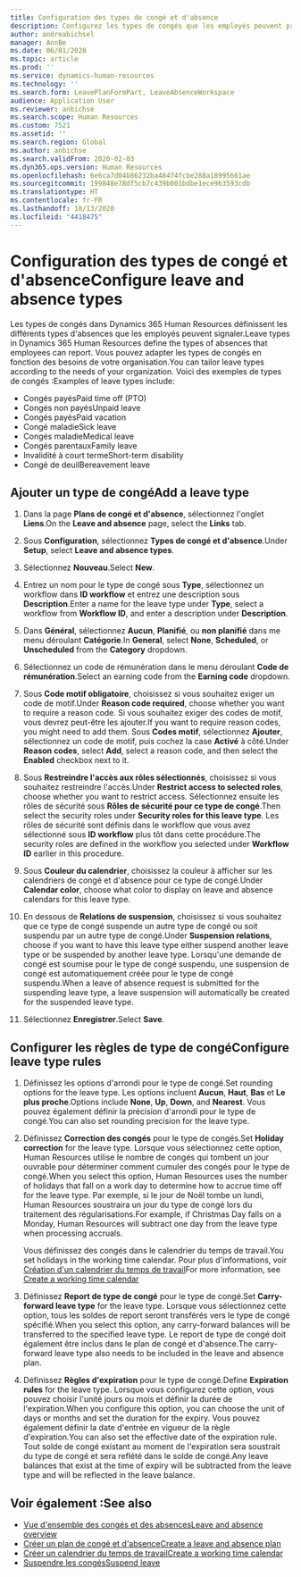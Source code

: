 ```yaml
---
title: Configuration des types de congé et d'absence
description: Configurez les types de congés que les employés peuvent prendre dans Dynamics 365 Human Resources.
author: andreabichsel
manager: AnnBe
ms.date: 06/01/2020
ms.topic: article
ms.prod: ''
ms.service: dynamics-human-resources
ms.technology: ''
ms.search.form: LeavePlanFormPart, LeaveAbsenceWorkspace
audience: Application User
ms.reviewer: anbichse
ms.search.scope: Human Resources
ms.custom: 7521
ms.assetid: ''
ms.search.region: Global
ms.author: anbichse
ms.search.validFrom: 2020-02-03
ms.dyn365.ops.version: Human Resources
ms.openlocfilehash: 6e6ca7d04b86232ba48474fcbe288a18995661ae
ms.sourcegitcommit: 199848e78df5cb7c439b001bdbe1ece963593cdb
ms.translationtype: HT
ms.contentlocale: fr-FR
ms.lasthandoff: 10/13/2020
ms.locfileid: "4418475"
---
```

# <a name="configure-leave-and-absence-types"></a><span data-ttu-id="9d7ed-103">Configuration des types de congé et d'absence</span><span class="sxs-lookup"><span data-stu-id="9d7ed-103">Configure leave and absence types</span></span>

<span data-ttu-id="9d7ed-104">Les types de congés dans Dynamics 365 Human Resources définissent les différents types d'absences que les employés peuvent signaler.</span><span class="sxs-lookup"><span data-stu-id="9d7ed-104">Leave types in Dynamics 365 Human Resources define the types of absences that employees can report.</span></span> <span data-ttu-id="9d7ed-105">Vous pouvez adapter les types de congés en fonction des besoins de votre organisation.</span><span class="sxs-lookup"><span data-stu-id="9d7ed-105">You can tailor leave types according to the needs of your organization.</span></span> <span data-ttu-id="9d7ed-106">Voici des exemples de types de congés :</span><span class="sxs-lookup"><span data-stu-id="9d7ed-106">Examples of leave types include:</span></span>

- <span data-ttu-id="9d7ed-107">Congés payés</span><span class="sxs-lookup"><span data-stu-id="9d7ed-107">Paid time off (PTO)</span></span>
- <span data-ttu-id="9d7ed-108">Congés non payés</span><span class="sxs-lookup"><span data-stu-id="9d7ed-108">Unpaid leave</span></span>
- <span data-ttu-id="9d7ed-109">Congés payés</span><span class="sxs-lookup"><span data-stu-id="9d7ed-109">Paid vacation</span></span>
- <span data-ttu-id="9d7ed-110">Congé maladie</span><span class="sxs-lookup"><span data-stu-id="9d7ed-110">Sick leave</span></span>
- <span data-ttu-id="9d7ed-111">Congés maladie</span><span class="sxs-lookup"><span data-stu-id="9d7ed-111">Medical leave</span></span>
- <span data-ttu-id="9d7ed-112">Congés parentaux</span><span class="sxs-lookup"><span data-stu-id="9d7ed-112">Family leave</span></span>
- <span data-ttu-id="9d7ed-113">Invalidité à court terme</span><span class="sxs-lookup"><span data-stu-id="9d7ed-113">Short-term disability</span></span>
- <span data-ttu-id="9d7ed-114">Congé de deuil</span><span class="sxs-lookup"><span data-stu-id="9d7ed-114">Bereavement leave</span></span>

## <a name="add-a-leave-type"></a><span data-ttu-id="9d7ed-115">Ajouter un type de congé</span><span class="sxs-lookup"><span data-stu-id="9d7ed-115">Add a leave type</span></span>

1. <span data-ttu-id="9d7ed-116">Dans la page **Plans de congé et d'absence**, sélectionnez l'onglet **Liens**.</span><span class="sxs-lookup"><span data-stu-id="9d7ed-116">On the **Leave and absence** page, select the **Links** tab.</span></span>

2. <span data-ttu-id="9d7ed-117">Sous **Configuration**, sélectionnez **Types de congé et d'absence**.</span><span class="sxs-lookup"><span data-stu-id="9d7ed-117">Under **Setup**, select **Leave and absence types**.</span></span>

3. <span data-ttu-id="9d7ed-118">Sélectionnez **Nouveau**.</span><span class="sxs-lookup"><span data-stu-id="9d7ed-118">Select **New**.</span></span>

4. <span data-ttu-id="9d7ed-119">Entrez un nom pour le type de congé sous **Type**, sélectionnez un workflow dans **ID workflow** et entrez une description sous **Description**.</span><span class="sxs-lookup"><span data-stu-id="9d7ed-119">Enter a name for the leave type under **Type**, select a workflow from **Workflow ID**, and enter a description under **Description**.</span></span>

5. <span data-ttu-id="9d7ed-120">Dans **Général**, sélectionnez **Aucun**, **Planifié**, ou **non planifié** dans me menu déroulant **Catégorie**.</span><span class="sxs-lookup"><span data-stu-id="9d7ed-120">In **General**, select **None**, **Scheduled**, or **Unscheduled** from the **Category** dropdown.</span></span>

6. <span data-ttu-id="9d7ed-121">Sélectionnez un code de rémunération dans le menu déroulant **Code de rémunération**.</span><span class="sxs-lookup"><span data-stu-id="9d7ed-121">Select an earning code from the **Earning code** dropdown.</span></span>

7. <span data-ttu-id="9d7ed-122">Sous **Code motif obligatoire**, choisissez si vous souhaitez exiger un code de motif.</span><span class="sxs-lookup"><span data-stu-id="9d7ed-122">Under **Reason code required**, choose whether you want to require a reason code.</span></span> <span data-ttu-id="9d7ed-123">Si vous souhaitez exiger des codes de motif, vous devrez peut-être les ajouter.</span><span class="sxs-lookup"><span data-stu-id="9d7ed-123">If you want to require reason codes, you might need to add them.</span></span> <span data-ttu-id="9d7ed-124">Sous **Codes motif**, sélectionnez **Ajouter**, sélectionnez un code de motif, puis cochez la case **Activé** à côté.</span><span class="sxs-lookup"><span data-stu-id="9d7ed-124">Under **Reason codes**, select **Add**, select a reason code, and then select the **Enabled** checkbox next to it.</span></span>

8. <span data-ttu-id="9d7ed-125">Sous **Restreindre l'accès aux rôles sélectionnés**, choisissez si vous souhaitez restreindre l'accès.</span><span class="sxs-lookup"><span data-stu-id="9d7ed-125">Under **Restrict access to selected roles**, choose whether you want to restrict access.</span></span> <span data-ttu-id="9d7ed-126">Sélectionnez ensuite les rôles de sécurité sous **Rôles de sécurité pour ce type de congé**.</span><span class="sxs-lookup"><span data-stu-id="9d7ed-126">Then select the security roles under **Security roles for this leave type**.</span></span> <span data-ttu-id="9d7ed-127">Les rôles de sécurité sont définis dans le workflow que vous avez sélectionné sous **ID workflow** plus tôt dans cette procédure.</span><span class="sxs-lookup"><span data-stu-id="9d7ed-127">The security roles are defined in the workflow you selected under **Workflow ID** earlier in this procedure.</span></span>

9. <span data-ttu-id="9d7ed-128">Sous **Couleur du calendrier**, choisissez la couleur à afficher sur les calendriers de congé et d'absence pour ce type de congé.</span><span class="sxs-lookup"><span data-stu-id="9d7ed-128">Under **Calendar color**, choose what color to display on leave and absence calendars for this leave type.</span></span> 

10. <span data-ttu-id="9d7ed-129">En dessous de **Relations de suspension**, choisissez si vous souhaitez que ce type de congé suspende un autre type de congé ou soit suspendu par un autre type de congé.</span><span class="sxs-lookup"><span data-stu-id="9d7ed-129">Under **Suspension relations**, choose if you want to have this leave type either suspend another leave type or be suspended by another leave type.</span></span> <span data-ttu-id="9d7ed-130">Lorsqu'une demande de congé est soumise pour le type de congé suspendu, une suspension de congé est automatiquement créée pour le type de congé suspendu.</span><span class="sxs-lookup"><span data-stu-id="9d7ed-130">When a leave of absence request is submitted for the suspending leave type, a leave suspension will automatically be created for the suspended leave type.</span></span> 

10. <span data-ttu-id="9d7ed-131">Sélectionnez **Enregistrer**.</span><span class="sxs-lookup"><span data-stu-id="9d7ed-131">Select **Save**.</span></span>

## <a name="configure-leave-type-rules"></a><span data-ttu-id="9d7ed-132">Configurer les règles de type de congé</span><span class="sxs-lookup"><span data-stu-id="9d7ed-132">Configure leave type rules</span></span>

1. <span data-ttu-id="9d7ed-133">Définissez les options d'arrondi pour le type de congé.</span><span class="sxs-lookup"><span data-stu-id="9d7ed-133">Set rounding options for the leave type.</span></span> <span data-ttu-id="9d7ed-134">Les options incluent **Aucun**, **Haut**, **Bas** et **Le plus proche**.</span><span class="sxs-lookup"><span data-stu-id="9d7ed-134">Options include **None**, **Up**, **Down**, and **Nearest**.</span></span> <span data-ttu-id="9d7ed-135">Vous pouvez également définir la précision d'arrondi pour le type de congé.</span><span class="sxs-lookup"><span data-stu-id="9d7ed-135">You can also set rounding precision for the leave type.</span></span>

2. <span data-ttu-id="9d7ed-136">Définissez **Correction des congés** pour le type de congés.</span><span class="sxs-lookup"><span data-stu-id="9d7ed-136">Set **Holiday correction** for the leave type.</span></span> <span data-ttu-id="9d7ed-137">Lorsque vous sélectionnez cette option, Human Resources utilise le nombre de congés qui tombent un jour ouvrable pour déterminer comment cumuler des congés pour le type de congé.</span><span class="sxs-lookup"><span data-stu-id="9d7ed-137">When you select this option, Human Resources uses the number of holidays that fall on a work day to determine how to accrue time off for the leave type.</span></span> <span data-ttu-id="9d7ed-138">Par exemple, si le jour de Noël tombe un lundi, Human Resources soustraira un jour du type de congé lors du traitement des régularisations.</span><span class="sxs-lookup"><span data-stu-id="9d7ed-138">For example, if Christmas Day falls on a Monday, Human Resources will subtract one day from the leave type when processing accruals.</span></span>

   <span data-ttu-id="9d7ed-139">Vous définissez des congés dans le calendrier du temps de travail.</span><span class="sxs-lookup"><span data-stu-id="9d7ed-139">You set holidays in the working time calendar.</span></span> <span data-ttu-id="9d7ed-140">Pour plus d'informations, voir [Création d'un calendrier du temps de travail](hr-leave-and-absence-working-time-calendar.md)</span><span class="sxs-lookup"><span data-stu-id="9d7ed-140">For more information, see [Create a working time calendar](hr-leave-and-absence-working-time-calendar.md)</span></span>
   
 3. <span data-ttu-id="9d7ed-141">Définissez **Report de type de congé** pour le type de congé.</span><span class="sxs-lookup"><span data-stu-id="9d7ed-141">Set **Carry-forward leave type** for the leave type.</span></span> <span data-ttu-id="9d7ed-142">Lorsque vous sélectionnez cette option, tous les soldes de report seront transférés vers le type de congé spécifié.</span><span class="sxs-lookup"><span data-stu-id="9d7ed-142">When you select this option, any carry-forward balances will be transferred to the specified leave type.</span></span> <span data-ttu-id="9d7ed-143">Le report de type de congé doit également être inclus dans le plan de congé et d'absence.</span><span class="sxs-lookup"><span data-stu-id="9d7ed-143">The carry-forward leave type also needs to be included in the leave and absence plan.</span></span> 
 
 4. <span data-ttu-id="9d7ed-144">Définissez **Règles d'expiration** pour le type de congé.</span><span class="sxs-lookup"><span data-stu-id="9d7ed-144">Define **Expiration rules** for the leave type.</span></span> <span data-ttu-id="9d7ed-145">Lorsque vous configurez cette option, vous pouvez choisir l'unité jours ou mois et définir la durée de l'expiration.</span><span class="sxs-lookup"><span data-stu-id="9d7ed-145">When you configure this option, you can choose the unit of days or months and set the duration for the expiry.</span></span> <span data-ttu-id="9d7ed-146">Vous pouvez également définir la date d'entrée en vigueur de la règle d'expiration.</span><span class="sxs-lookup"><span data-stu-id="9d7ed-146">You can also set the effective date of the expiration rule.</span></span> <span data-ttu-id="9d7ed-147">Tout solde de congé existant au moment de l'expiration sera soustrait du type de congé et sera reflété dans le solde de congé.</span><span class="sxs-lookup"><span data-stu-id="9d7ed-147">Any leave balances that exist at the time of expiry will be subtracted from the leave type and will be reflected in the leave balance.</span></span> 
 
 
## <a name="see-also"></a><span data-ttu-id="9d7ed-148">Voir également :</span><span class="sxs-lookup"><span data-stu-id="9d7ed-148">See also</span></span>

- [<span data-ttu-id="9d7ed-149">Vue d'ensemble des congés et des absences</span><span class="sxs-lookup"><span data-stu-id="9d7ed-149">Leave and absence overview</span></span>](hr-leave-and-absence-overview.md)
- [<span data-ttu-id="9d7ed-150">Créer un plan de congé et d'absence</span><span class="sxs-lookup"><span data-stu-id="9d7ed-150">Create a leave and absence plan</span></span>](hr-leave-and-absence-plans.md)
- [<span data-ttu-id="9d7ed-151">Créer un calendrier du temps de travail</span><span class="sxs-lookup"><span data-stu-id="9d7ed-151">Create a working time calendar</span></span>](hr-leave-and-absence-working-time-calendar.md)
- [<span data-ttu-id="9d7ed-152">Suspendre les congés</span><span class="sxs-lookup"><span data-stu-id="9d7ed-152">Suspend leave</span></span>](hr-leave-and-absence-suspend-leave.md)

